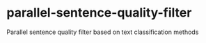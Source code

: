 # parallel-sentence-quality-filter
Parallel sentence quality filter based on text classification methods
